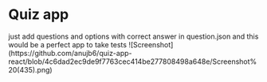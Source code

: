 <h1 style="text-align:centre;">Quiz app</h1>
just add questions and options with correct answer in question.json and this would be a perfect app to take tests
![Screenshot](https://github.com/anujb6/quiz-app-react/blob/4c6dad2ec9de9f7763cec414be277808498a648e/Screenshot%20(435).png)

